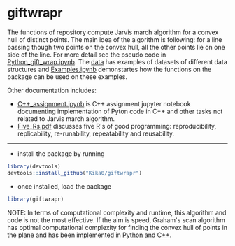 # giftwrapr

The functions of repository compute Jarvis march algorithm for a convex hull of distinct points. The main idea of the algorithm is following: for a line passing though two points on the convex hull, all the other points lie on one side of the line. For more detail see the pseudo code in [Python_gift_wrap.ipynb](./man/Python_gift_wrap.ipynb). The [data](./data/examples.RData) has examples of datasets of different data structures and [Examples.ipynb](./man/Examples.ipynb) demonstartes how the functions on the package can be used on these examples. 

Other documentation includes:
- [C++_assignment.ipynb](./man/C++_assignment.ipynb) is C++ assignment jupyter notebook documenting implementation of Pyton code in C++ and other tasks not related to Jarvis march algorithm.
- [Five_Rs.pdf](./man/Five_Rs.pdf) discusses five R's of good programming: reproducibility, replicability, re-runability, repeatability and reusability.
---
- install the package by running
```r
library(devtools)
devtools::install_github("Kika0/giftwrapr")
```
- once installed, load the package 
```r
library(giftwrapr)
```

NOTE: In terms of computational complexity and runtime, this algorithm and code is not the most effective. If the aim is speed, Graham's scan algorithm has optimal computational complexity for finding the convex hull of points in the plane and has been implemented in [Python]("https://github.com/DC00/Polya") and [C++]("https://github.com/allfii/ConvexHull").

